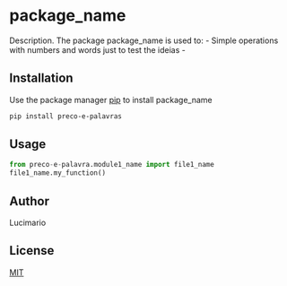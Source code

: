 # package_name

Description. 
The package package_name is used to:
	-  Simple operations with numbers and words just to test the ideias
	-

## Installation

Use the package manager [pip](https://pip.pypa.io/en/stable/) to install package_name

```bash
pip install preco-e-palavras
```

## Usage

```python
from preco-e-palavra.module1_name import file1_name
file1_name.my_function()
```

## Author
Lucimario

## License
[MIT](https://choosealicense.com/licenses/mit/)